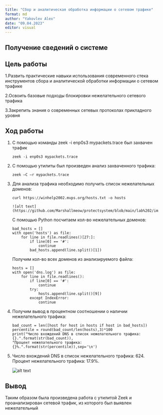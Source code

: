 ```yaml
---
title: "Сбор и аналитическая обработка информации о сетевом трафике"
format: md
author: "Yakovlev Alex"
date: "09.04.2023"
editor: visual
---
```


## Получение сведений о системе

## Цель работы

1.Развить практические навыки использования современного стека инструментов сбора и аналитической обработки информации о сетевом трафике

2.Освоить базовые подходы блокировки нежелательного сетевого трафика

3.Закрепить знания о современных сетевых протоколах прикладного уровня

## Ход работы

1.  С помощью команды zeek -i enp0s3 mypackets.trace был захвачен трафик

    ```{bash}
    zeek -i enp0s3 mypackets.trace
    ```


2.  С помощью утилиты был произведен анализ захваченного трафика:

    ```{bash}
    zeek –C –r mypackets.trace
    ```


3.  Для анализа трафика необходимо получить список нежелательных доменов:

    ```{bash}
    curl https://winhelp2002.mvps.org/hosts.txt -o hosts
    ```

    <div>

        ![alt text](https://github.com/Marshallmeow/protectsystem/blob/main/lab%202/image.png)

    </div>

    С помощью Python посчитаем кол-во нежелательных доменов:

    ```{python}
    bad_hosts = []
    with open('hosts') as file:
        for line in file.readlines()[27:]:
            if line[0] == '#':
                continue
            bad_hosts.append(line.split()[1])
    ```

    Получим кол-во всех доменов из анализируемого файла:

    ```{python}
    hosts = []
    with open('dns.log') as file:
        for line in file.readlines():
            if line[0] == '#':
                continue
            try:
                hosts.append(line.split()[9])
            except IndexError:
                continue
    ```

4.  Получим вывод в процентном соотношении о наличии нежелательного трафика:

    ```{python}
    bad_count = len([host for host in hosts if host in bad_hosts])
    percentile = round(bad_count/len(hosts),3)*100
    print("Число вхождений DNS в список нежелательного трафика: {}.".format(str(bad_count)),
    "Процент нежелательного трафика: {}%.".format(str(percentile)),sep='\n')
    ```

5.  Число вхождений DNS в список нежелательного трафика: 624.
    Процент нежелательного трафика: 17.9%.
    
    ![alt text](https://github.com/Marshallmeow/protectsystem/blob/main/lab%202/image2.png)

## Вывод

Таким образом была произведена работа с утилитой Zeek и проанализирован сетевой трафик, из которого был выявлен нежелательный